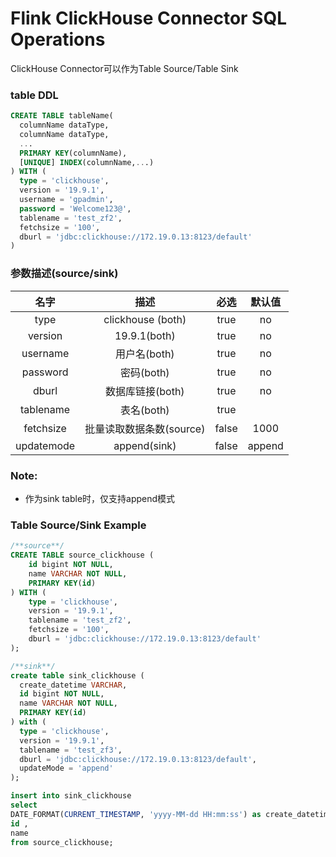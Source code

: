 Flink ClickHouse Connector SQL Operations
======================================

ClickHouse Connector可以作为Table Source/Table Sink

### table DDL
```sql
CREATE TABLE tableName(
  columnName dataType,
  columnName dataType,
  ...
  PRIMARY KEY(columnName),
  [UNIQUE] INDEX(columnName,...)
) WITH (
  type = 'clickhouse',
  version = '19.9.1',
  username = 'gpadmin',
  password = 'Welcome123@',
  tablename = 'test_zf2',
  fetchsize = '100',
  dburl = 'jdbc:clickhouse://172.19.0.13:8123/default'
)
```

### 参数描述(source/sink)
| 名字  |   描述  | 必选  | 默认值  |
| :--:  | :-----------:  | :------:  |    :------:    |
| type  |   clickhouse (both)    |  true    |      no        |
| version  |   19.9.1(both)      |  true    |      no        |
| username  |   用户名(both)      |  true    |      no        |
| password  |   密码(both)      |  true    |      no        |
| dburl  |   数据库链接(both)      |  true    |      no        |
| tablename  | 表名(both)  |  true    |              |
| fetchsize  | 批量读取数据条数(source)  |  false    |      1000        |
| updatemode  | append(sink)  |  false    |   append    |


### Note:
* 作为sink table时，仅支持append模式

### Table Source/Sink Example
```sql
/**source**/
CREATE TABLE source_clickhouse (
	id bigint NOT NULL,
	name VARCHAR NOT NULL,
	PRIMARY KEY(id)
) WITH (
	type = 'clickhouse',
	version = '19.9.1',
	tablename = 'test_zf2',
	fetchsize = '100',
	dburl = 'jdbc:clickhouse://172.19.0.13:8123/default'
);

/**sink**/
create table sink_clickhouse (
  create_datetime VARCHAR,
  id bigint NOT NULL,
  name VARCHAR NOT NULL,
  PRIMARY KEY(id)
) with (
  type = 'clickhouse',
  version = '19.9.1',
  tablename = 'test_zf3',
  dburl = 'jdbc:clickhouse://172.19.0.13:8123/default',
  updateMode = 'append'
);

insert into sink_clickhouse 
select 
DATE_FORMAT(CURRENT_TIMESTAMP, 'yyyy-MM-dd HH:mm:ss') as create_datetime,
id ,
name 
from source_clickhouse;
```